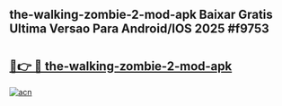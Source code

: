 ## the-walking-zombie-2-mod-apk Baixar Gratis Ultima Versao Para Android/IOS 2025 #f9753

# <h2><a href="https://ainizakaria.my?title=the-walking-zombie-2-mod-apk&ref=20M">🔗👉 🔴 the-walking-zombie-2-mod-apk</a></h2>

[![acn](https://github.com/user-attachments/assets/0f9c940e-d8b0-45ae-aac7-cd30a18b3e1c)](https://ainizakaria.my?title=the-walking-zombie-2-mod-apk&ref=20M)

